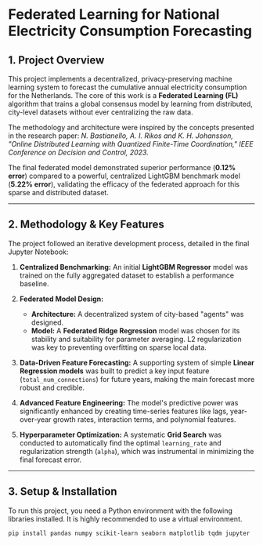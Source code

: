 # Federated Learning for National Electricity Consumption Forecasting

## 1. Project Overview

This project implements a decentralized, privacy-preserving machine learning system to forecast the cumulative annual electricity consumption for the Netherlands. The core of this work is a **Federated Learning (FL)** algorithm that trains a global consensus model by learning from distributed, city-level datasets without ever centralizing the raw data.

The methodology and architecture were inspired by the concepts presented in the research paper: *N. Bastianello, A. I. Rikos and K. H. Johansson, "Online Distributed Learning with Quantized Finite-Time Coordination," IEEE Conference on Decision and Control, 2023.*

The final federated model demonstrated superior performance (**0.12% error**) compared to a powerful, centralized LightGBM benchmark model (**5.22% error**), validating the efficacy of the federated approach for this sparse and distributed dataset.

---

## 2. Methodology & Key Features

The project followed an iterative development process, detailed in the final Jupyter Notebook:

1.  **Centralized Benchmarking:** An initial **LightGBM Regressor** model was trained on the fully aggregated dataset to establish a performance baseline.

2.  **Federated Model Design:**
    *   **Architecture:** A decentralized system of city-based "agents" was designed.
    *   **Model:** A **Federated Ridge Regression** model was chosen for its stability and suitability for parameter averaging. L2 regularization was key to preventing overfitting on sparse local data.

3.  **Data-Driven Feature Forecasting:** A supporting system of simple **Linear Regression models** was built to predict a key input feature (`total_num_connections`) for future years, making the main forecast more robust and credible.

4.  **Advanced Feature Engineering:** The model's predictive power was significantly enhanced by creating time-series features like lags, year-over-year growth rates, interaction terms, and polynomial features.

5.  **Hyperparameter Optimization:** A systematic **Grid Search** was conducted to automatically find the optimal `learning_rate` and regularization strength (`alpha`), which was instrumental in minimizing the final forecast error.


---

## 3. Setup & Installation

To run this project, you need a Python environment with the following libraries installed. It is highly recommended to use a virtual environment.

```bash
pip install pandas numpy scikit-learn seaborn matplotlib tqdm jupyter
